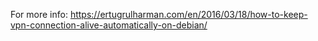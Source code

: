 For more info: https://ertugrulharman.com/en/2016/03/18/how-to-keep-vpn-connection-alive-automatically-on-debian/
